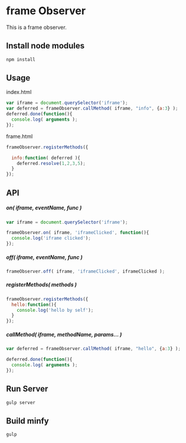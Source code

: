 frame Observer
==================================

This is a frame observer.

## Install node modules

```bash
npm install
```

## Usage

index.html

```js
var iframe = document.querySelector('iframe');
var deferred = frameObserver.callMethod( iframe, "info", {a:3} );
deferred.done(function(){
  console.log( arguments );
});
```

frame.html

```js
frameObserver.registerMethods({

  info:function( deferred ){
    deferred.resolve(1,2,3,5);
  }
});
```

## API

##### on( iframe, eventName, func )

```js
var iframe = document.querySelector('iframe');

frameObserver.on( iframe, 'iframeClicked', function(){
  console.log('iframe clicked');
});
```

##### off( iframe, eventName, func )

```js
frameObserver.off( iframe, 'iframeClicked', iframeClicked );
```

##### registerMethods( methods )

```js
frameObserver.registerMethods({
  hello:function(){
    console.log('hello by self');
  }
});
```

##### callMethod( iframe, methodName, params... )

```js
var deferred = frameObserver.callMethod( iframe, "hello", {a:3} );

deferred.done(function(){
  console.log( arguments );
});
```

## Run Server

```bash
gulp server
```

## Build minfy

```bash
gulp
```


